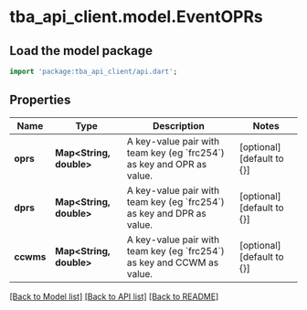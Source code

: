 # tba_api_client.model.EventOPRs

## Load the model package
```dart
import 'package:tba_api_client/api.dart';
```

## Properties
Name | Type | Description | Notes
------------ | ------------- | ------------- | -------------
**oprs** | **Map&lt;String, double&gt;** | A key-value pair with team key (eg &#x60;frc254&#x60;) as key and OPR as value. | [optional] [default to {}]
**dprs** | **Map&lt;String, double&gt;** | A key-value pair with team key (eg &#x60;frc254&#x60;) as key and DPR as value. | [optional] [default to {}]
**ccwms** | **Map&lt;String, double&gt;** | A key-value pair with team key (eg &#x60;frc254&#x60;) as key and CCWM as value. | [optional] [default to {}]

[[Back to Model list]](../README.md#documentation-for-models) [[Back to API list]](../README.md#documentation-for-api-endpoints) [[Back to README]](../README.md)


